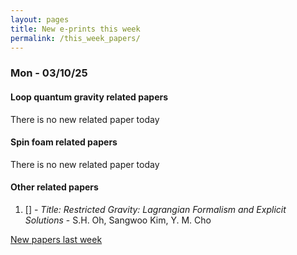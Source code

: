 ```yaml
---
layout: pages
title: New e-prints this week
permalink: /this_week_papers/
---
```




### Mon - 03/10/25

#### Loop quantum gravity related papers

There is no new related paper today 

#### Spin foam related papers

There is no new related paper today 



#### Other related papers

1. [[]](https://arxiv.org/abs/) - *Title:
          Restricted Gravity: Lagrangian Formalism and Explicit Solutions* - S.H. Oh, Sangwoo Kim, Y. M. Cho






[New papers last week]({{site.url}}/archived/weekly/pre-prints/2025/03/10/archived_weekly_papers.html)